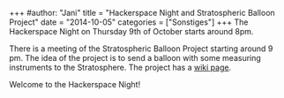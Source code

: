 +++
#author: "Jani"
title = "Hackerspace Night and Stratospheric Balloon Project"
date = "2014-10-05"
categories = ["Sonstiges"]
+++
The Hackerspace Night on Thursday 9th of October starts around 8pm.

There is a meeting of the Stratospheric Balloon Project starting around 9 pm.
The idea of the project is to send a balloon with some measuring instruments
to the Stratosphere. The project has a [wiki
page](http://frrm.de/wiki/index.php/Stratosph%C3%A4renballon).

Welcome to the Hackerspace Night!

